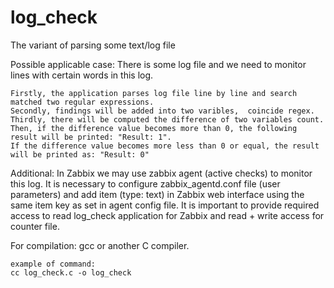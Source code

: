 # log_check
The variant of parsing some text/log file

Possible applicable case:
    There is some log file and we need to monitor lines with certain words in this log.
    
    Firstly, the application parses log file line by line and search matched two regular expressions.
    Secondly, findings will be added into two varibles,  coincide regex.
    Thirdly, there will be computed the difference of two variables count.
    Then, if the difference value becomes more than 0, the following result will be printed: "Result: 1".
    If the difference value becomes more less than 0 or equal, the result will be printed as: "Result: 0"
    
Additional:
    In Zabbix we may use zabbix agent (active checks) to monitor this log.
    It is necessary to configure zabbix_agentd.conf file (user parameters) and add item (type: text) in Zabbix web interface using the same item key as set in agent config file.
    It is important to provide required access to read log_check application for Zabbix and read + write access for counter file.
    
For compilation:
    gcc or another C compiler.
    
    example of command:
    cc log_check.c -o log_check 
